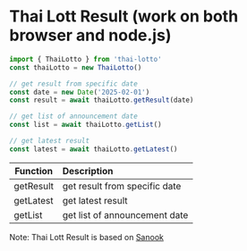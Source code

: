 # Thai Lott Result (work on both browser and node.js)

```ts
import { ThaiLotto } from 'thai-lotto'
const thaiLotto = new ThaiLotto()

// get result from specific date
const date = new Date('2025-02-01')
const result = await thaiLotto.getResult(date)

// get list of announcement date 
const list = await thaiLotto.getList()

// get latest result
const latest = await thaiLotto.getLatest()
```

| Function | Description |
| ------------- |:-------------|
| getResult | get result from specific date |
| getLatest | get latest result |
| getList | get list of announcement date |

Note: Thai Lott Result is based on [Sanook](https://news.sanook.com/lotto/)

